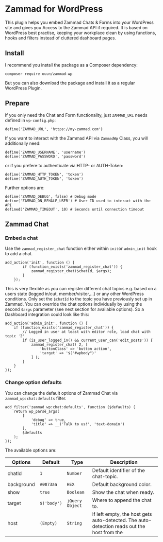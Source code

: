 # Zammad for WordPress

This plugin helps you embed Zammad Chats & Forms into your WordPress site and gives you Access to the Zammad API if required.
It is based on WordPress best practise, keeping your workplace clean by using functions, hooks and filters instead of cluttered dashboard pages.

## Install
I recommend you install the package as a Composer dependency:

`composer require ouun/zammad-wp`

But you can also download the package and install it as a regular WordPress Plugin.

## Prepare

If you only need the Chat and Form functionality, just `ZAMMAD_URL` needs defined in `wp-config.php`:

```
define('ZAMMAD_URL', 'https://my-zammad.com')
```

If you want to interact with the Zammad API via `ZammadWp` Class, you will additionally need:

```
define('ZAMMAD_USERNAME', 'username')
define('ZAMMAD_PASSWORD', 'password')
```

or if you prefere to authenticate via HTTP- or AUTH-Token:

```
define('ZAMMAD_HTTP_TOKEN', 'token')
define('ZAMMAD_AUTH_TOKEN', 'token')
```

Further options are:

```
define('ZAMMAD_DEBUG', false) # Debug mode
define('ZAMMAD_ON_BEHALF_USER') # User ID used to interact with the API
defined('ZAMMAD_TIMEOUT', 10) # Seconds until connection timeout
```

## Zammad Chat

### Embed a chat
Use the `zammad_register_chat` function either within `init`or `admin_init` hook to add a chat.

```
add_action('init', function () {
        if (function_exists('zammad_register_chat')) {
            zammad_register_chat($chatId, $args);
        }
    });
```

This is very flexible as you can register different chat topics e.g. based on a users state (logged in/out, member/visitor,...) or any other WordPress conditions.
Only set the `$chatId` to the topic you have previously set up in Zammad. You can override the chat options individually by using the second `$args` parameter (see next section for available options).
So a Dashboard integration could look like this:

```
add_action('admin_init', function () {
    if (function_exists('zammad_register_chat')) {
        // Logged in user at least with editor role, load chat with topic '2'
        if (is_user_logged_in() && current_user_can('edit_posts')) {
            zammad_register_chat( 2, [
                'buttonClass' => 'button action',
                'target' => '$("#wpbody")'
            ] );
        }
    }
});
```

### Change option defaults
You can change the default options of Zammad Chat via `zammad_wp:chat:defaults` filter.

```
add_filter('zammad_wp:chat:defaults', function ($defaults) {
    return wp_parse_args(
        [
            'debug' => true,
            'title' => __('Talk to us!', 'text-domain')
        ],
        $defaults
    );
});
```

The available options are:

| Options       | Default                            | Type            | Description                                                                                                                                                                                                              |
| ------------- | ---------------------------------- | --------------- | ------------------------------------------------------------------------------------------------------------------------------------------------------------------------------------------------------------------------ |
| chatId        | `1`                                | `Number`        | Default identifier of the chat-topic.                                                                                                                                                                                    |
| background    | `#0073aa`                          | `HEX`           | Default background color.                                                                                                                                                                                                |
| show          | `true`                             | `Boolean`       | Show the chat when ready.                                                                                                                                                                                                |
| target        | `$('body')`                        | `jQuery Object` | Where to append the chat to.                                                                                                                                                                                             |
| host          | `(Empty)`                          | `String`        | If left empty, the host gets auto-detected. The auto-detection reads out the host from the <script> tag. If you don't include it via a <script> tag you need to specify the host.                                        |
| debug         | `false`                            | `Boolean`       | Enables console logging.                                                                                                                                                                                                 |
| title         | `'<strong>Chat</strong> with us!'` | `String`        | Welcome Title shown on the closed chat. Can contain HTML.                                                                                                                                                                |
| fontSize      | `undefined`                        | `String`        | CSS font-size with a unit like 12px, 1.5em. If left to undefined it inherits the font-size of the website.                                                                                                               |
| flat          | `false`                            | `Boolean`       | Removes the shadows for a flat look.                                                                                                                                                                                     |
| buttonClass   | `'open-zammad-chat'`               | `String`        | Add this class to a button on your page that should open the chat.                                                                                                                                                       |
| inactiveClass | `'is-inactive'`                    | `String`        | This class gets added to the button on initialization and gets removed once the chat connection got established.                                                                                                         |
| cssAutoload   | `true`                             | `Boolean`       | Automatically loads the chat.css file. If you want to use your own css, just set it to false.                                                                                                                            |
| cssUrl        | `undefined`                        | `String`        | Location of an external chat.css file.                                                                                                                                                                                   |
| formFallback  | `false`                            | `Boolean`       | Fallback to form, see next section for description                                                                                                                                                                       |


### Embed a chat with form fallback
The Zammad team states a bad user experience if "a chat window will appear on the website, but no one is online. Just a “Leave a message” form shows up."
This is why such a functionality is not embedded in Zammad. if no agent is available to talk to, the chat is hidden.
However, as a client stated: "We need to give the impression that we are there, ready to support. You know what I mean."
So against the recommendation of Zammad we introduced a workaround to load the Zammad form within the chat modal, if no agent is available.

```
add_action('init', function () {
    zammad_register_chat( 1, [
        'formFallback' => true
    ] );
});
```

## Zammad Forms
Embedding forms is quite similar to embedding a chat. However there are some differences you need to take care of:

- Zammad currently only supports one single form. Sadly there are no topics, yet.
- An element in the DOM is required. It is either the modal trigger, or the form loads within that. This is described in more detail below.

### Embed a form
Please use the `zammad_register_form()` function to add a form. First parameter defines the target DOM element, second allows overwriting default options.

```
add_action('init', function () {
    if (function_exists('zammad_register_form')) {
        zammad_register_form('#feedback-form');
    }
});
```

As mentioned before you can either open the form in a modal or directly embed it into an element. If you want to embed it, set the `modal` option to `false`;
Below an example how you could embed a DOM element via WordPress action into the footer:

```
add_action('wp_footer', function () {
    // This is an example trigger button (modal: true)
    echo '<button id="feedback-form">Open Feedback Modal</div>';

    // This is an example container div the form is embedded in (modal: false)
    echo '<div id="feedback-form"></div>';
});
```

### Change option defaults
You can change the default options of Zammad Form via `zammad_wp:form:defaults` filter.

```
add_filter('zammad_wp:chat:defaults', function ($defaults) {
    return wp_parse_args(
        [
            'debug' => true,
            'title' => __('Talk to us!', 'text-domain')
        ],
        $defaults
    );
});
```

| Options           | Default                                                                       | Type            | Description                                                                                                                                                                                                              |
| ----------------- | ----------------------------------------------------------------------------- | --------------- | ------------------------------------------------------------------------------------------------------------------------------------------------------------------------------------------------------------------------ |
| formElement       | `'#feedback-form'`                                                            | `String`        | DOM Element the form is attached to                                                                                                                                                                                      |
| debug             | `false`                                                                       | `Boolean`       | Enable debugging for implementation.                                                                                                                                                                                     |
| modal             | `true`                                                                        | `Boolean`       | Start modal dialog for form.                                                                                                                                                                                             |
| showTitle         | `true`                                                                        | `Boolean`       | Show title in form.                                                                                                                                                                                                      |
| messageTitle      | `'Feedback Form'`                                                             | `String`        | Form Title                                                                                                                                                                                                               |
| messageSubmit     | `'Submit'`                                                                    | `String`        | Submit Button label                                                                                                                                                                                                      |
| messageThankYou   | `'Thank you for your inquiry (#%s)! We\'ll contact you as soon as possible.'` | `Boolean`       | Thank you message after form submit.                                                                                                                                                                                     |
| attachmentSupport | `false`                                                                       | `Boolean`       | Add attachment option to upload.                                                                                                                                                                                         |


## Build the package

### Webpack config

Webpack config files can be found in `config` folder:

- `webpack.config.dev.js`
- `webpack.config.common.js`
- `webpack.config.prod.js`
- `webpack.settings.js`

In most cases `webpack.settings.js` is the main file which would change from project to project. For example adding or removing entry points for JS and CSS.

### NPM Commands

- `npm run test` (runs phpunit)
- `npm run start` (install dependencies)
- `npm run watch` (watch)
- `npm run build` (build all files)
- `npm run build-release` (build all files for release)
- `npm run dev` (build all files for development)
- `npm run lint-release` (install dependencies and run linting)
- `npm run lint-css` (lint CSS)
- `npm run lint-js` (lint JS)
- `npm run lint-php` (lint PHP)
- `npm run lint` (run all lints)
- `npm run format-js` (format JS using eslint)
- `npm run format` (alias for `npm run format-js`)
- `npm run test-a11y` (run accessibility tests)

### Composer Commands

`composer lint` (lint PHP files)

`composer lint-fix` (lint PHP files and automatically correct coding standard violations)

## Contributing

We welcome pull requests and spirited, but respectful, debates. Please contribute via [pull requests on GitHub](https://github.com/ouun/zammad-wp/compare).

1. Fork it!
2. Create your feature branch: `git checkout -b feature/my-new-feature`
3. Commit your changes: `git commit -am 'Added some great feature!'`
4. Push to the branch: `git push origin feature/my-new-feature`
5. Submit a pull request
